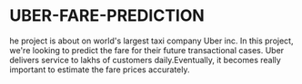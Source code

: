 # UBER-FARE-PREDICTION
he project is about on world's largest taxi company Uber inc. In this project, we're looking to predict the fare for their future transactional cases. Uber delivers service to lakhs of customers daily.Eventually, it becomes really important to estimate the fare prices accurately.
